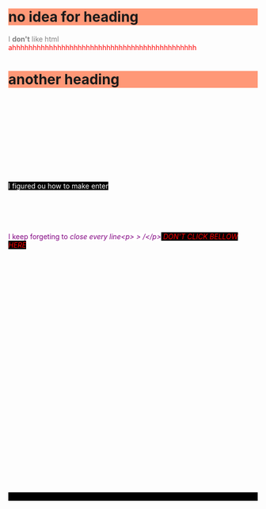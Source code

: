 <!DOCTYPE html>
<html>
<head>
<title> first website</title>
</head>
<body>
<style>h1 {background:yellow;}</style> <h1>no idea for heading</h1>
<style>p1 {color:gray;}</style> <p1>I <strong>don't</strong> like html</p1>
<br>
<style>p2 {color:red;}</style> <p2>ahhhhhhhhhhhhhhhhhhhhhhhhhhhhhhhhhhhhhhhhhhhhh</p2>
<style>h1 {background:#ff9877;}</style> <h1> another heading </h1>
<br>
<br>
<br>
<br>
<br>
<br>
<br>
<br>
<br>
<br>
<style>p3 {color:white;} p3 {background:black;}</style><p3>I figured ou how to make enter<p3>
<br>
<br>
<br>
<br>
<br>
<br>
<style>p4 {color:purple;} p4 {background:white;}</style> <p4>I keep forgeting to <i>close<i> every line&ltp> > /&lt/p></p4>
<style>h {color:red;}</style> <h>DON'T CLICK BELLOW HERE</h>
<a aria-expanded="false" role="button" tabindex="0" target="_top"><svg class="gb_Ue" focusable="false" viewBox="0 0 24 24"></svg></a>
</body>

</html>
